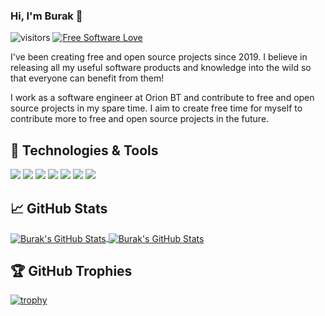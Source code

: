 ### Hi, I'm Burak 👋

![visitors](https://visitor-badge.laobi.icu/badge?page_id=burakkggul.burakkggul)
[![Free Software Love](https://badges.frapsoft.com/os/v1/open-source.svg?v=102)](https://github.com/ellerbrock/open-source-badge/)

I've been creating free and open source projects since 2019. I believe in releasing all my useful software products and knowledge into the wild so that everyone can benefit from them!


I work as a software engineer at Orion BT and contribute to free and open source projects in my spare time. I aim to create free time for myself to contribute more to free and open source projects in the future.

## 🔧 Technologies & Tools

![](https://img.shields.io/badge/OS-Linux-informational?style=flat&logo=manjaro&logoColor=white&color=6aa6f8)
![](https://img.shields.io/badge/Code-Java-informational?style=flat&logo=java&logoColor=white&color=6aa6f8)
![](https://img.shields.io/badge/Code-JavaScript-informational?style=flat&logo=javascript&logoColor=white&color=6aa6f8)
![](https://img.shields.io/badge/Code-React-informational?style=flat&logo=react&logoColor=white&color=6aa6f8)
![](https://img.shields.io/badge/Shell-Bash-informational?style=flat&logo=gnu-bash&logoColor=white&color=6aa6f8)
![](https://img.shields.io/badge/Tools-PostgreSQL-informational?style=flat&logo=postgresql&logoColor=white&color=6aa6f8)
![](https://img.shields.io/badge/Tools-Docker-informational?style=flat&logo=docker&logoColor=white&color=6aa6f8)

## &#x1f4c8; GitHub Stats

<a href="https://github.com/burakkggul/burakkggul">
  <img align="center" src="https://github-readme-stats.vercel.app/api/top-langs/?username=burakkggul&hide=c%2B%2B,c,html&title_color=6aa6f8&text_color=8a919a&icon_color=6aa6f8&bg_color=0e1116" alt="Burak's GitHub Stats" />
</a>

<a href="https://github.com/burakkggul/burakkggul">
  <img align="center" src="https://github-readme-stats.vercel.app/api?username=burakkggul&show_icons=true&line_height=27&count_private=true&title_color=6aa6f8&text_color=8a919a&icon_color=6aa6f8&bg_color=0e1116" alt="Burak's GitHub Stats" />
</a>

## 🏆 GitHub Trophies

[![trophy](https://github-profile-trophy.vercel.app/?username=burakkggul&theme=nord&column=7)](https://github.com/ryo-ma/github-profile-trophy)



